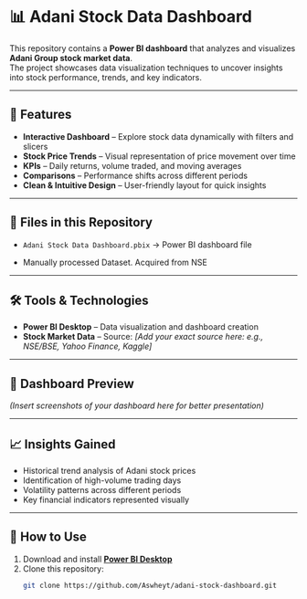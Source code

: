 # 📊 Adani Stock Data Dashboard

This repository contains a **Power BI dashboard** that analyzes and visualizes **Adani Group stock market data**.  
The project showcases data visualization techniques to uncover insights into stock performance, trends, and key indicators.

---

## 🚀 Features

- **Interactive Dashboard** – Explore stock data dynamically with filters and slicers  
- **Stock Price Trends** – Visual representation of price movement over time  
- **KPIs** – Daily returns, volume traded, and moving averages  
- **Comparisons** – Performance shifts across different periods  
- **Clean & Intuitive Design** – User-friendly layout for quick insights  

---

## 📂 Files in this Repository

- `Adani Stock Data Dashboard.pbix` → Power BI dashboard file  

- Manually processed Dataset. Acquired from NSE

---

## 🛠️ Tools & Technologies

- **Power BI Desktop** – Data visualization and dashboard creation  
- **Stock Market Data** – Source: *[Add your exact source here: e.g., NSE/BSE, Yahoo Finance, Kaggle]*  

---

## 📸 Dashboard Preview

*(Insert screenshots of your dashboard here for better presentation)*  

---

## 📈 Insights Gained

- Historical trend analysis of Adani stock prices  
- Identification of high-volume trading days  
- Volatility patterns across different periods  
- Key financial indicators represented visually  

---

## 🔧 How to Use

1. Download and install **[Power BI Desktop](https://powerbi.microsoft.com/desktop/)**  
2. Clone this repository:  
   ```bash
   git clone https://github.com/Aswheyt/adani-stock-dashboard.git
